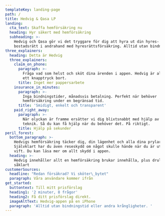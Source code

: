 ```yaml
---
templateKey: landing-page
path: /
title: Hedvig & Qasa LP
landing:
  cta_text: Skaffa hemförsäkring nu
  heading: Hyr säkert med hemförsäkring
  subheading: >-
    Hedvig och Qasa gör vi det tryggare för dig att hyra ut din hyres- eller
    bostadsrätt i andrahand med hyresrättsförsäkring. Alltid utan bindningstid.
three_explainers:
  heading: Detta är Hedvig
  three_explainers:
    claim_on_phone:
      paragraph: >-
        Fråga vad som helst och sköt dina ärenden i appen. Hedvig är alltid bara
        ett knapptryck bort.
      title: Inget mer pappersarbete
    insurance_in_minutes:
      paragraph: >-
        Inga bindningstider, månadsvis betalning. Perfekt när behöver
        hemförsäkring under en begränsad tid.
      title: 'Smidigt, enkelt och transparent'
    paid_right_away:
      paragraph: >-
        När olyckan är framme ersätter vi dig blixtsnabbt med hjälp av smart
        teknik. Så du kan få hjälp när du behöver det. På riktigt.
      title: Hjälp på sekunder
peril_forest:
  bottom_paragraph: >-
    Hedvigs hemförsäkring täcker dig, din lägenhet och alla dina prylar.
    Självklart har du även reseskydd om något skulle hände när du är ute på
    vift. Du kan läsa mer om allt skydd i appen.
  heading: >-
    Hedvig innehåller allt en hemförsäkring brukar innehålla, plus drulle
    såklart
customerSources:
  headline: "Redan försäkrad? Vi sköter\_bytet"
  paragraph: Våra användare kommer ifrån
get_started:
  buttontext: Till mitt prisförslag
  heading1: '2 minuter, 8 frågor'
  heading2: Få ditt prisförslag direkt.
  imageAltText: Hedvig-appen på en iPhone
  paragraph: 'Alltid utan bindningstid eller andra krångligheter. '
---
```


